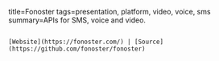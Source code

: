 title=Fonoster
tags=presentation, platform, video, voice, sms
summary=APIs for SMS, voice and video.
~~~~~~

[Website](https://fonoster.com/) | [Source](https://github.com/fonoster/fonoster)
